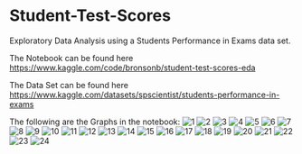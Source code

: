 # Student-Test-Scores
Exploratory Data Analysis using a Students Performance in Exams data set.

The Notebook can be found here https://www.kaggle.com/code/bronsonb/student-test-scores-eda

The Data Set can be found here https://www.kaggle.com/datasets/spscientist/students-performance-in-exams

The following are the Graphs in the notebook:
![1](https://github.com/BronsonBagwell/Student-Test-Scores/assets/95597155/d6d542a3-7822-40a9-a3fe-252a97e2542e)
![2](https://github.com/BronsonBagwell/Student-Test-Scores/assets/95597155/347c99f7-e412-4845-aa71-21fd8817859b)
![3](https://github.com/BronsonBagwell/Student-Test-Scores/assets/95597155/e7db6979-595b-4dd2-bb67-6b918d181a12)
![4](https://github.com/BronsonBagwell/Student-Test-Scores/assets/95597155/9fb5d8d6-367e-4a4e-b462-fcf2875ece87)
![5](https://github.com/BronsonBagwell/Student-Test-Scores/assets/95597155/a4e692df-581b-4470-841f-c201c4f77298)
![6](https://github.com/BronsonBagwell/Student-Test-Scores/assets/95597155/42b1cb97-068a-4194-9e07-445edf01c68b)
![7](https://github.com/BronsonBagwell/Student-Test-Scores/assets/95597155/2f18aeaf-e869-43f2-b839-4be32326dff2)
![8](https://github.com/BronsonBagwell/Student-Test-Scores/assets/95597155/0e8fa8dd-860e-48ca-8dec-60c2833892c0)
![9](https://github.com/BronsonBagwell/Student-Test-Scores/assets/95597155/01215565-25c6-4cb8-9903-f52f92a20329)
![10](https://github.com/BronsonBagwell/Student-Test-Scores/assets/95597155/e386d515-f8d8-43d4-8a86-e7892bd5aeb1)
![11](https://github.com/BronsonBagwell/Student-Test-Scores/assets/95597155/16565563-39d1-40ea-9cbd-b6d6bca81608)
![12](https://github.com/BronsonBagwell/Student-Test-Scores/assets/95597155/356d2842-352c-46aa-a98e-cb06172f3e24)
![13](https://github.com/BronsonBagwell/Student-Test-Scores/assets/95597155/6335f089-7202-476f-ad05-23adb8c0b90e)
![14](https://github.com/BronsonBagwell/Student-Test-Scores/assets/95597155/300e91a5-87af-4d11-8343-a6393a59a689)
![15](https://github.com/BronsonBagwell/Student-Test-Scores/assets/95597155/0aedbd54-264e-406e-a2c0-de36473a8b57)
![16](https://github.com/BronsonBagwell/Student-Test-Scores/assets/95597155/84be297e-70a1-4c30-b3d9-940cf546e3a1)
![17](https://github.com/BronsonBagwell/Student-Test-Scores/assets/95597155/2231a8ab-bb22-429a-b1e2-71585066a715)
![18](https://github.com/BronsonBagwell/Student-Test-Scores/assets/95597155/8bb4f51a-e920-409f-9bd0-6e60d50d2323)
![19](https://github.com/BronsonBagwell/Student-Test-Scores/assets/95597155/68bcb246-bc37-4798-89ae-7a2418d98d33)
![20](https://github.com/BronsonBagwell/Student-Test-Scores/assets/95597155/c7a7dc1c-d2a7-4fab-9497-efe2c9135155)
![21](https://github.com/BronsonBagwell/Student-Test-Scores/assets/95597155/dc2eb8ab-57f6-4255-9c91-24990a54d594)
![22](https://github.com/BronsonBagwell/Student-Test-Scores/assets/95597155/b9e05ed6-41b0-42fe-8918-05ca01d48b75)
![23](https://github.com/BronsonBagwell/Student-Test-Scores/assets/95597155/dc585190-6e2a-4cbf-83e9-6e360a58bb0f)
![24](https://github.com/BronsonBagwell/Student-Test-Scores/assets/95597155/ce86f51f-f79a-4f4b-a3ba-f9ec841b8b83)

